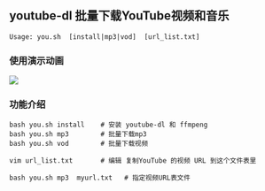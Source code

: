 ## youtube-dl  批量下载YouTube视频和音乐

	Usage: you.sh  [install|mp3|vod]  [url_list.txt]

### 使用演示动画
![](https://raw.githubusercontent.com/hongwenjun/vps_setup/master/youtube_dl/you.gif)

### 功能介绍
```
bash you.sh install    # 安装 youtube-dl 和 ffmpeng
bash you.sh mp3        # 批量下载mp3
bash you.sh vod        # 批量下载视频

vim url_list.txt       # 编辑 复制YouTube 的视频 URL 到这个文件表里

bash you.sh mp3  myurl.txt   # 指定视频URL表文件
```
